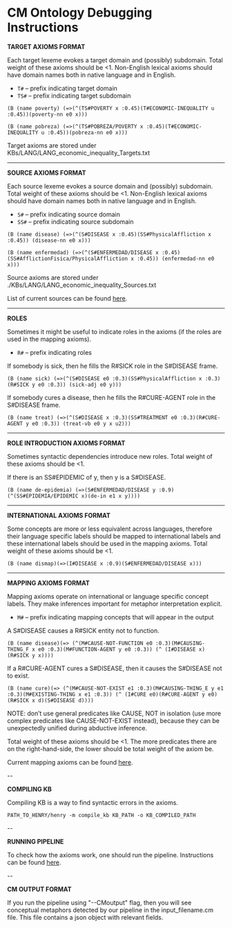 ﻿CM Ontology Debugging Instructions
===

**TARGET AXIOMS FORMAT**

Each target lexeme evokes a target domain and (possibly) subdomain. Total weight of these axioms should be <1. Non-English lexical axioms should have domain names both in native language and in English.

* `T#` – prefix indicating target domain
* `TS#` – prefix indicating target subdomain

```
(B (name poverty) (=>(^(TS#POVERTY x :0.45)(T#ECONOMIC-INEQUALITY u :0.45))(poverty-nn e0 x)))

(B (name pobreza) (=>(^(TS#POBREZA/POVERTY x :0.45)(T#ECONOMIC-INEQUALITY u :0.45))(pobreza-nn e0 x)))
```

Target axioms are stored under KBs/LANG/LANG_economic_inequality_Targets.txt

---

**SOURCE AXIOMS FORMAT**

Each source lexeme evokes a source domain and (possibly) subdomain. Total weight of these axioms should be <1. Non-English lexical axioms should have domain names both in native language and in English.

* `S#` – prefix indicating source domain
* `SS#` – prefix indicating source subdomain

```
(B (name disease) (=>(^(S#DISEASE x :0.45)(SS#PhysicalAffliction x :0.45)) (disease-nn e0 x)))

(B (name enfermedad) (=>(^(S#ENFERMEDAD/DISEASE x :0.45)(SS#AfflictionFisica/PhysicalAffliction x :0.45)) (enfermedad-nn e0 x)))
```

Source axioms are stored under ./KBs/LANG/LANG_economic_inequality_Sources.txt

List of current sources can be found [here](https://github.com/metaphor-adp/Metaphor-ADP/blob/master/KBs/common/Current_Sources.xlsx).

---

**ROLES**

Sometimes it might be useful to indicate roles in the axioms (if the roles are used in the mapping axioms).

* `R#` – prefix indicating roles

If somebody is sick, then he fills the R#SICK role in the S#DISEASE frame.

```
(B (name sick) (=>(^(S#DISEASE e0 :0.3)(SS#PhysicalAffliction x :0.3)(R#SICK y e0 :0.3)) (sick-adj e0 y)))
```

If somebody cures a disease, then he fills the R#CURE-AGENT role in the S#DISEASE frame.

```
(B (name treat) (=>(^(S#DISEASE x :0.3)(SS#TREATMENT e0 :0.3)(R#CURE-AGENT y e0 :0.3)) (treat-vb e0 y x u2)))
```

---
**ROLE INTRODUCTION AXIOMS FORMAT**

Sometimes syntactic dependencies introduce new roles. Total weight of these axioms should be <1.

If there is an SS#EPIDEMIC of y, then y is a S#DISEASE.

```
(B (name de-epidemia) (=>(S#ENFERMEDAD/DISEASE y :0.9)(^(SS#EPIDEMIA/EPIDEMIC x)(de-in e1 x y))))
```

---

**INTERNATIONAL AXIOMS FORMAT**

Some concepts are more or less equivalent across languages, therefore their language specific labels should be mapped to 
international labels and these international labels should be used  in the mapping axioms. 
Total weight of these axioms should be <1. 

```
(B (name dismap)(=>(I#DISEASE x :0.9)(S#ENFERMEDAD/DISEASE x)))
```

---
**MAPPING AXIOMS FORMAT**

Mapping axioms operate on international or language specific concept labels. They make inferences important for 
metaphor interpretation explicit.

* `M#` – prefix indicating mapping concepts that will appear in the output

A S#DISEASE causes a R#SICK entity not to function.

```
(B (name disease)(=> (^(M#CAUSE-NOT-FUNCTION e0 :0.3)(M#CAUSING-THING_F x e0 :0.3)(M#FUNCTION-AGENT y e0 :0.3)) (^ (I#DISEASE x)(R#SICK y x))))
```


If a R#CURE-AGENT cures a S#DISEASE, then it causes the S#DISEASE not to exist.

```
(B (name cure)(=> (^(M#CAUSE-NOT-EXIST e1 :0.3)(M#CAUSING-THING_E y e1 :0.3)(M#EXISTING-THING x e1 :0.3)) (^ (I#CURE e0)(R#CURE-AGENT y e0)(R#SICK x d)(S#DISEASE d))))
```

NOTE: don’t use general predicates like CAUSE, NOT in isolation (use more complex predicates like CAUSE-NOT-EXIST instead), 
because they can be unexpectedly unified during abductive inference.

Total weight of these axioms should be <1. The more predicates there are on the right-hand-side, the lower should be total weight of the axiom be.

Current mapping axioms can be found [here](https://github.com/metaphor-adp/Metaphor-ADP/blob/master/KBs/common/economic_inequality_ontology.txt).


--

**COMPILING KB**

Compiling KB is a way to find syntactic errors in the axioms.

```
PATH_TO_HENRY/henry -m compile_kb KB_PATH -o KB_COMPILED_PATH

```

--

**RUNNING PIPELINE**

To check how the axioms work, one should run the pipeline. Instructions can be found [here](https://github.com/metaphor-adp/Metaphor-ADP/blob/master/pipelines/common/README.md).

--

**CM OUTPUT FORMAT**

If you run the pipeline using "--CMoutput" flag, then you will see conceptual metaphors detected by our pipeline 
in the input_filename.cm file. This file contains a json object with relevant fields. 



